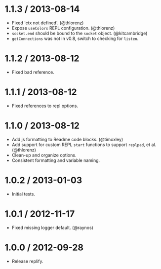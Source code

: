 
1.1.3 / 2013-08-14
==================

  * Fixed 'ctx not defined'. (@thlorenz)
  * Expose `useColors` REPL configuration. (@thlorenz)
  * `socket.end` should be bound to the `socket` object. (@kitcambridge)
  * `getConnections` was not in v0.8, switch to checking for `listen`.

1.1.2 / 2013-08-12
==================

  * Fixed bad reference.

1.1.1 / 2013-08-12
==================

  * Fixed references to repl options.

1.1.0 / 2013-08-12
==================

  * Add js formatting to Readme code blocks. (@timoxley)
  * Add support for custom REPL `start` functions to support `replpad`, et al. (@thlorenz)
  * Clean-up and organize options.
  * Consistent formatting and variable naming.

1.0.2 / 2013-01-03
==================

  * Initial tests.

1.0.1 / 2012-11-17
==================

  * Fixed missing logger default. (@raynos)

1.0.0 / 2012-09-28
==================

  * Release replify.
